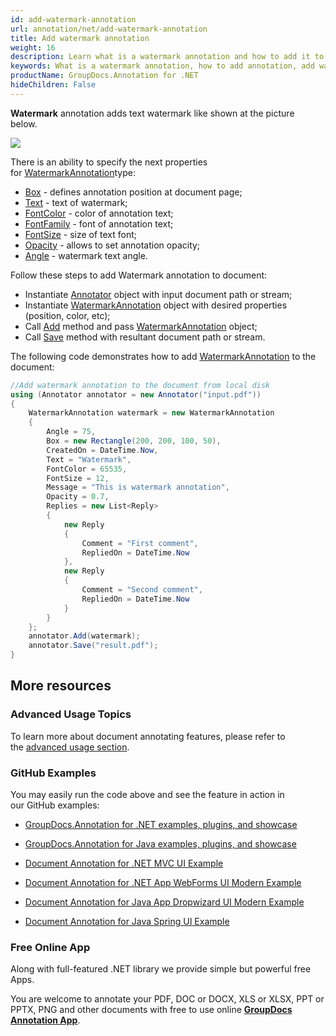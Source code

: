 ```yaml
---
id: add-watermark-annotation
url: annotation/net/add-watermark-annotation
title: Add watermark annotation
weight: 16
description: Learn what is a watermark annotation and how to add it to a document programmatically using GroupDocs.Annotation for .NET.
keywords: What is a watermark annotation, how to add annotation, add watermark annotation
productName: GroupDocs.Annotation for .NET
hideChildren: False
---
```

**Watermark** annotation adds text watermark like shown at the picture below. 

![](annotation-net/images/add-watermark-annotation.png)

There is an ability to specify the next properties for [WatermarkAnnotation](https://apireference.groupdocs.com/net/annotation/groupdocs.annotation.models.annotationmodels/watermarkannotation)type:

*   [Box](https://apireference.groupdocs.com/annotation/net/groupdocs.annotation.models.annotationmodels/watermarkannotation/properties/box) - defines annotation position at document page;
*   [Text](https://apireference.groupdocs.com/annotation/net/groupdocs.annotation.models.annotationmodels/watermarkannotation/properties/text) - text of watermark;
*   [FontColor](https://apireference.groupdocs.com/annotation/net/groupdocs.annotation.models.annotationmodels/watermarkannotation/properties/fontcolor) - color of annotation text;
*   [FontFamily](https://apireference.groupdocs.com/annotation/net/groupdocs.annotation.models.annotationmodels/watermarkannotation/properties/fontfamily) - font of annotation text;
*   [FontSize](https://apireference.groupdocs.com/annotation/net/groupdocs.annotation.models.annotationmodels/watermarkannotation/properties/fontsize) - size of text font;
*   [Opacity](https://apireference.groupdocs.com/annotation/net/groupdocs.annotation.models.annotationmodels/watermarkannotation/properties/opacity) - allows to set annotation opacity;
*   [Angle](https://apireference.groupdocs.com/annotation/net/groupdocs.annotation.models.annotationmodels/watermarkannotation/properties/angle) - watermark text angle.

Follow these steps to add Watermark annotation to document:

*   Instantiate [Annotator](https://apireference.groupdocs.com/net/annotation/groupdocs.annotation/annotator) object with input document path or stream;
*   Instantiate [WatermarkAnnotation](https://apireference.groupdocs.com/net/annotation/groupdocs.annotation.models.annotationmodels/watermarkannotation) object with desired properties (position, color, etc);
*   Call [Add](https://apireference.groupdocs.com/net/annotation/groupdocs.annotation/annotator/methods/add) method and pass [WatermarkAnnotation](https://apireference.groupdocs.com/net/annotation/groupdocs.annotation.models.annotationmodels/watermarkannotation) object;
*   Call [Save](https://apireference.groupdocs.com/net/annotation/groupdocs.annotation/annotator/methods/save/index) method with resultant document path or stream.

  

The following code demonstrates how to add [WatermarkAnnotation](https://apireference.groupdocs.com/net/annotation/groupdocs.annotation.models.annotationmodels/watermarkannotation) to the document:

```csharp
//Add watermark annotation to the document from local disk
using (Annotator annotator = new Annotator("input.pdf"))
{
	WatermarkAnnotation watermark = new WatermarkAnnotation
    {
    	Angle = 75,
        Box = new Rectangle(200, 200, 100, 50),
        CreatedOn = DateTime.Now,
        Text = "Watermark",
        FontColor = 65535,
        FontSize = 12,
        Message = "This is watermark annotation",
        Opacity = 0.7,
        Replies = new List<Reply>
        {
        	new Reply
            {
            	Comment = "First comment",
                RepliedOn = DateTime.Now
            },
            new Reply
            {
            	Comment = "Second comment",
                RepliedOn = DateTime.Now
            }
        }
    };
    annotator.Add(watermark);
    annotator.Save("result.pdf");
} 

```

## More resources

### Advanced Usage Topics

To learn more about document annotating features, please refer to the [advanced usage section](https://docs.groupdocs.com/display/annotationnet/Advanced+usage).

### GitHub Examples

You may easily run the code above and see the feature in action in our GitHub examples:

*   [GroupDocs.Annotation for .NET examples, plugins, and showcase](https://github.com/groupdocs-annotation/GroupDocs.Annotation-for-.NET)
    
*   [GroupDocs.Annotation for Java examples, plugins, and showcase](https://github.com/groupdocs-annotation/GroupDocs.Annotation-for-Java)
    
*   [Document Annotation for .NET MVC UI Example](https://github.com/groupdocs-annotation/GroupDocs.Annotation-for-.NET-MVC) 
    
*   [Document Annotation for .NET App WebForms UI Modern Example](https://github.com/groupdocs-annotation/GroupDocs.Annotation-for-.NET-WebForms)
    
*   [Document Annotation for Java App Dropwizard UI Modern Example](https://github.com/groupdocs-annotation/GroupDocs.Annotation-for-Java-Dropwizard)
    
*   [Document Annotation for Java Spring UI Example](https://github.com/groupdocs-annotation/GroupDocs.Annotation-for-Java-Spring)
    

### Free Online App

Along with full-featured .NET library we provide simple but powerful free Apps.

You are welcome to annotate your PDF, DOC or DOCX, XLS or XLSX, PPT or PPTX, PNG and other documents with free to use online **[GroupDocs Annotation App](https://products.groupdocs.app/annotation)**.
